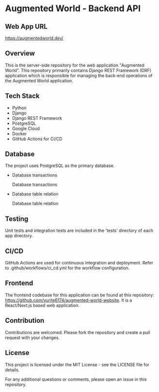 # Augmented World - Backend API

## Web App URL

https://augmentedworld.dev/

## Overview

This is the server-side repository for the web application "Augmented World". This repository primarily contains Django REST Framework (DRF) application which is responsible for managing the back-end operations of the Augmented World application.

## Tech Stack

- Python
- Django
- Django REST Framework
- PostgreSQL
- Google Cloud
- Docker
- GitHub Actions for CI/CD

## Database

The project uses PostgreSQL as the primary database.

- Database transactions

  Database transactions

- Database table relation

  Database table relation

## Testing

Unit tests and integration tests are included in the 'tests' directory of each app directory.

## CI/CD

GitHub Actions are used for continuous integration and deployment. Refer to .github/workflows/ci_cd.yml for the workflow configuration.

## Frontend

The frontend codebase for this application can be found at this repository: https://github.com/yurite6174/augmented-world-website. It is a React/Next.js based web application.

## Contribution

Contributions are welcomed. Please fork the repository and create a pull request with your changes.

## License

This project is licensed under the MIT License - see the LICENSE file for details.

For any additional questions or comments, please open an issue in this repository.
